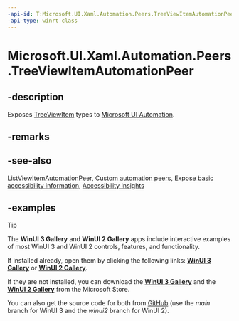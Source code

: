 ```yaml
---
-api-id: T:Microsoft.UI.Xaml.Automation.Peers.TreeViewItemAutomationPeer
-api-type: winrt class
---
```

<!-- Class syntax.
public class TreeViewItemAutomationPeer : ListViewItemAutomationPeer, ListViewItemAutomationPeer, IExpandCollapseProvider
-->

# Microsoft.UI.Xaml.Automation.Peers.TreeViewItemAutomationPeer

## -description

Exposes [TreeViewItem](../microsoft.ui.xaml.controls/treeviewitem.md) types to [Microsoft UI Automation](/windows/win32/winauto/entry-uiauto-win32).

## -remarks

## -see-also

[ListViewItemAutomationPeer](/uwp/api/windows.ui.xaml.automation.peers.listviewitemautomationpeer), [Custom automation peers](/windows/apps/design/accessibility/custom-automation-peers), [Expose basic accessibility information](/windows/apps/design/accessibility/basic-accessibility-information), [Accessibility Insights](https://accessibilityinsights.io/)

## -examples

> [!TIP]
> The **WinUI 3 Gallery** and **WinUI 2 Gallery** apps include interactive examples of most WinUI 3 and WinUI 2 controls, features, and functionality.
>
> If installed already, open them by clicking the following links: [**WinUI 3 Gallery**](winui3gallery:/item/AutomationProperties) or [**WinUI 2 Gallery**](winui2gallery:/item/AutomationProperties).
>
> If they are not installed, you can download the [**WinUI 3 Gallery**](https://www.microsoft.com/store/productId/9P3JFPWWDZRC) and the [**WinUI 2 Gallery**](https://www.microsoft.com/store/productId/9MSVH128X2ZT) from the Microsoft Store.
>
> You can also get the source code for both from [GitHub](https://github.com/Microsoft/WinUI-Gallery) (use the *main* branch for WinUI 3 and the *winui2* branch for WinUI 2).

